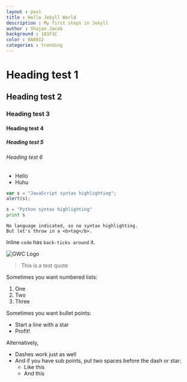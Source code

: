 ```yaml
---
layout : post
title : Hello Jekyll World
description : My first steps in Jekyll
author : Shajan Jacob
background : 181F1C
color : 0A8012
categories : trending
---
```



# Heading test 1

## Heading test 2

### Heading test 3

#### Heading test 4

##### Heading test 5

###### Heading test 6

- Hello
- Huhu

```javascript
var s = "JavaScript syntax highlighting";
alert(s);
```
 
```python
s = "Python syntax highlighting"
print s
```
 
```
No language indicated, so no syntax highlighting. 
But let's throw in a <b>tag</b>.
```

Inline `code` has `back-ticks around` it.

![GWC Logo](https://raw.githubusercontent.com/guyswhocode/guyswhocode.github.io/master/guyswhocode-logo.png)

> This is a test quote

Sometimes you want numbered lists:

1. One
2. Two
3. Three

Sometimes you want bullet points:

* Start a line with a star
* Profit!

Alternatively,

- Dashes work just as well
- And if you have sub points, put two spaces before the dash or star:
  - Like this
  - And this
